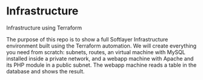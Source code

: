# Infrastructure
Infrastructure using Terraform

The purpose of this repo is to show a full Softlayer Infrastructure environment built using the Terraform automation. We will create everything you need from scratch: subnets, routes, an virtual machine with MySQL installed inside a private network, and a webapp machine with Apache and its PHP module in a public subnet. The webapp machine reads a table in the database and shows the result.